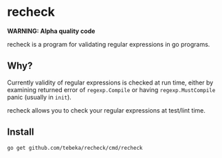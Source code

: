 # recheck

**WARNING: Alpha quality code**

recheck is a program for validating regular expressions in go programs.


## Why?

Currently validity of regular expressions is checked at run time, either by
examining returned error of `regexp.Compile` or having `regexp.MustCompile`
panic (usually in `init`).

recheck allows you to check your regular expressions at test/lint time.

## Install

    go get github.com/tebeka/recheck/cmd/recheck
